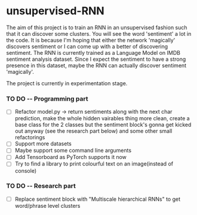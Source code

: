 # unsupervised-RNN
The aim of this project is to train an RNN in an unsupervised fashion such that it can discover some clusters.
You will see the word 'sentiment' a lot in the code. It is because I'm hoping that either the network 'magically' 
discovers sentiment or I can come up with a better of discovering sentiment. The RNN is currently trained as a Language
Model on IMDB sentiment analysis dataset. Since I expect the sentiment to have a strong presence in this dataset, maybe 
the RNN can actually discover sentiment 'magically'.

The project is currently in experimentation stage.

### TO DO -- Programming part
- [ ] Refactor model.py -> return sentiments along with the next char prediction, make the whole hidden vairables thing
more clean, create a base class for the 2 classes but the sentiment block's gonna get kicked out anyway (see the 
research part below) and some other small refactorings
- [ ] Support more datasets
- [ ] Maybe support some command line arguments
- [ ] Add Tensorboard as PyTorch supports it now
- [ ] Try to find a library to print colourful text on an image(instead of console)

### TO DO -- Research part
- [ ] Replace sentiment block with "Multiscale hierarchical RNNs" to get word/phrase level clusters